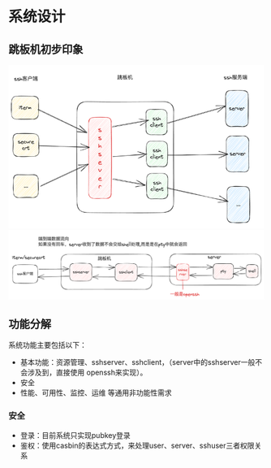 # 系统设计


## 跳板机初步印象
![img.png](../imgs/basic.png)
![img.png](../imgs/dataflow.png)

## 功能分解
系统功能主要包括以下：
* 基本功能：资源管理、sshserver、sshclient，（server中的sshserver一般不会涉及到，直接使用
openssh来实现）。
* 安全
* 性能、可用性、监控、运维 等通用非功能性需求

### 安全
* 登录：目前系统只实现pubkey登录
* 鉴权：使用casbin的表达式方式，来处理user、server、sshuser三者权限关系
